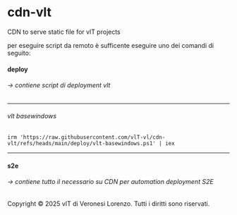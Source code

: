 # cdn-vlt

CDN to serve static file for vlT projects 

per eseguire script da remoto è sufficente eseguire uno dei comandi di seguito:

####  deploy 
###### &rarr; contiene script di deployment vlt

---------------------------------------
###### vlt basewindows

```irm 'https://raw.githubusercontent.com/vlT-vl/cdn-vlt/refs/heads/main/deploy/vlt-basewindows.ps1' | iex```

---------------------------------------

####  s2e 
###### &rarr; contiene tutto il necessario su CDN per automation deployment S2E

Copyright © 2025 vlT di Veronesi Lorenzo. Tutti i diritti sono riservati.
